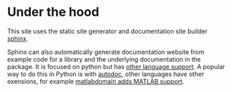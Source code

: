 # Under the hood

This site uses the static site generator and documentation site builder 
[sphinx](https://www.sphinx-doc.org/en/master/index.html). 

Sphinx can also automatically generate documentation website from example code for a library and the underlying documentation in the package. It is focused on python but has [other language support](https://www.sphinx-doc.org/en/master/tutorial/describing-code.html).  A popular way to do this in Python is with [autodoc](https://www.sphinx-doc.org/en/master/usage/extensions/autodoc.html), other languages have other exensions, for example [matlabdomain adds MATLAB support](https://github.com/sphinx-contrib/matlabdomain).  

